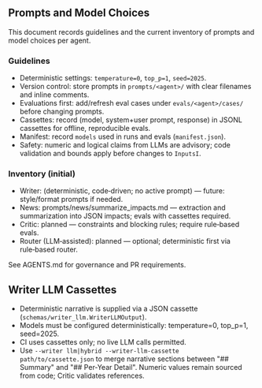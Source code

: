 ## Prompts and Model Choices

This document records guidelines and the current inventory of prompts and model choices per agent.

### Guidelines
- Deterministic settings: `temperature=0`, `top_p=1`, `seed=2025`.
- Version control: store prompts in `prompts/<agent>/` with clear filenames and inline comments.
- Evaluations first: add/refresh eval cases under `evals/<agent>/cases/` before changing prompts.
- Cassettes: record (model, system+user prompt, response) in JSONL cassettes for offline, reproducible evals.
- Manifest: record `models` used in runs and evals (`manifest.json`).
- Safety: numeric and logical claims from LLMs are advisory; code validation and bounds apply before changes to `InputsI`.

### Inventory (initial)
- Writer: (deterministic, code‑driven; no active prompt) — future: style/format prompts if needed.
- News: prompts/news/summarize_impacts.md — extraction and summarization into JSON impacts; evals with cassettes required.
- Critic: planned — constraints and blocking rules; require rule‑based evals.
- Router (LLM‑assisted): planned — optional; deterministic first via rule‑based router.

See AGENTS.md for governance and PR requirements.
## Writer LLM Cassettes

- Deterministic narrative is supplied via a JSON cassette (`schemas/writer_llm.WriterLLMOutput`).
- Models must be configured deterministically: temperature=0, top_p=1, seed=2025.
- CI uses cassettes only; no live LLM calls permitted.
- Use `--writer llm|hybrid --writer-llm-cassette path/to/cassette.json` to merge narrative sections between "## Summary" and "## Per-Year Detail". Numeric values remain sourced from code; Critic validates references.
